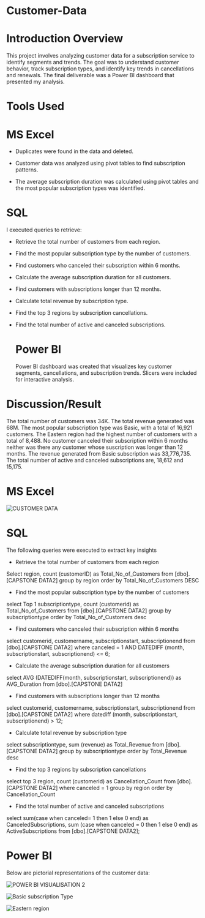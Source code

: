 # Customer-Data

# Introduction Overview 

This project involves analyzing customer data for a subscription service to identify 
segments and trends. The goal was to understand customer behavior, track subscription types, 
and identify key trends in cancellations and renewals. The final deliverable was a Power BI 
dashboard that presented my analysis.

# Tools Used 

# MS Excel

- Duplicates were found in the data and deleted.

- Customer data was analyzed using pivot tables to find subscription patterns.
  
- The average subscription duration was calculated using pivot tables and the most popular 
subscription types was identified.

# SQL 

I executed queries to retrieve:

- Retrieve the total number of customers from each region.
  
- Find the most popular subscription type by the number of customers.
- Find customers who canceled their subscription within 6 months.
- Calculate the average subscription duration for all customers.
- Find customers with subscriptions longer than 12 months.
- Calculate total revenue by subscription type.
- Find the top 3 regions by subscription cancellations.
- Find the total number of active and canceled subscriptions.

  # Power BI

  Power BI dashboard was created that visualizes key customer segments, 
cancellations, and subscription trends. Slicers were included for interactive analysis.

# Discussion/Result 

The total number of customers was 34K. The total revenue generated was 68M. The most popular subscription type was Basic, with a total of 16,921 customers. The Eastern region had the highest number of customers with a total of 8,488. No customer canceled their subscription within 6 months neither was there any customer whose suscription was longer than 12 months. 
The revenue generated from Basic subscription was 33,776,735. The total number of active and canceled subscriptions are, 18,612 and 15,175. 

# MS Excel 

![CUSTOMER DATA](https://github.com/Abasianam/Customer-Data/blob/main/CUSTOMER%20DATA%20.jpg)

# SQL

The following queries were executed to extract key insights

- Retrieve the total number of customers from each region
  
Select region, count (customerID) as Total_No_of_Customers
from [dbo].[CAPSTONE DATA2]
group by region
order by Total_No_of_Customers DESC

- Find the most popular subscription type by the number of customers
  
select Top 1 subscriptiontype, count (customerid) as Total_No_of_Customers
from [dbo].[CAPSTONE DATA2]
group by subscriptiontype
order by Total_No_of_Customers desc

- Find customers who canceled their subscription within 6 months
  
select customerid, customername, subscriptionstart, subscriptionend
from [dbo].[CAPSTONE DATA2]
where canceled =  1
AND DATEDIFF (month, subscriptionstart, subscriptionend) <= 6;

- Calculate the average subscription duration for all customers
  
select AVG (DATEDIFF(month, subscriptionstart, subscriptionend))
as AVG_Duration
from [dbo].[CAPSTONE DATA2]

- Find customers with subscriptions longer than 12 months
  
select customerid, customername, subscriptionstart, subscriptionend
from [dbo].[CAPSTONE DATA2]
where datediff (month, subscriptionstart, subscriptionend) > 12;

- Calculate total revenue by subscription type
  
select subscriptiontype, sum (revenue) as Total_Revenue
from  [dbo].[CAPSTONE DATA2]
group by subscriptiontype
order by Total_Revenue desc

- Find the top 3 regions by subscription cancellations
  
select top 3 region, count (customerid) as Cancellation_Count
from [dbo].[CAPSTONE DATA2]
where canceled = 1
group by region 
order by Cancellation_Count

- Find the total number of active and canceled subscriptions
  
select sum(case when canceled= 1 then 1 else 0 end) as CanceledSubscriptions,
sum (case when canceled = 0 then 1 else 0 end) as ActiveSubscriptions
from [dbo].[CAPSTONE DATA2];

# Power BI

Below are pictorial representations of the customer data:


![POWER BI VISUALISATION 2](https://github.com/Abasianam/Customer-Data/blob/main/POWER20%BI20%VISUALISATION20%220%.jpg)



![Basic subscription Type](https://github.com/Abasianam/Customer-Data/blob/main/Basic20%subscription20%type.jpg)



![Eastern region](https://github.com/Abasianam/Customer-Data/blob/main/Eastern20%region20%.jpg)
